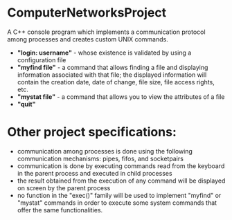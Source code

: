 # ComputerNetworksProject
A C++ console program which implements a communication protocol among processes and creates custom UNIX commands.

* **"login: username"** - whose existence is validated by using a configuration file
* **"myfind file"** - a command that allows finding a file and displaying information associated with that file; the displayed information will contain the creation date, date of change, file size, file access rights, etc.
* **"mystat file"** - a command that allows you to view the attributes of a file
* **"quit"**

# Other project specifications:

* communication among processes is done using the following communication mechanisms: pipes, fifos, and socketpairs
* communication is done by executing commands read from the keyboard in the parent process and executed in child processes
* the result obtained from the execution of any command will be displayed on screen by the parent process
* no function in the "exec()" family will be used to implement "myfind" or "mystat" commands in order to execute some system commands that offer the same functionalities.
